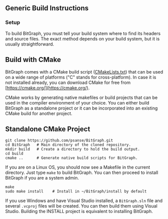 ## Generic Build Instructions

### Setup

To build BitGraph, you must tell your build system where to find its headers and source files. The exact method depends on your build system, but it is usually straightforward.

## Build with CMake

BitGraph comes with a CMake build script ([CMakeLists.txt](https://github.com/psanse/BitGraph/blob/master/src/CMakeLists.txt)) that can be used on a wide range of platforms ("C" stands for cross-platform). In case it is not installed already, you can download CMake for free from [https://cmake.org/](https://cmake.org/).

CMake works by generating native makefiles or build projects that can be used in the compiler environment of your choice. You can either build BitGraph as a standalone project or it can be incorporated into an existing CMake build for another project.

## Standalone CMake Project

```plaintext
git clone https://github.com/psanse/BitGraph.git 
cd BitGraph   # Main directory of the cloned repository.
mkdir build   # Create a directory to hold the build output.
cd build
cmake ..      # Generate native build scripts for BitGraph.
```

If you are on a Linux OS, you should now see a Makefile in the current directory. Just type `make` to build BitGraph. You can then proceed to install BitGraph if you are a system admin.

```plaintext
make
sudo make install    # Install in ~/BitGraph/install by default
```

If you use Windows and have Visual Studio installed, a `BitGraph.sln` file and several `.vcproj` files will be created. You can then build them using Visual Studio. Building the INSTALL project is equivalent to installing BitGraph.